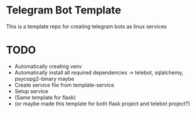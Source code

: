 # Telegram Bot Template

This is a template repo for creating telegram bots as linux services

# TODO

- Automatically creating venv
- Automatically install all required dependencies -> telebot, sqlalchemy, psycopg2-binary maybe
- Create service file from template-service
- Setup service
- (Same template for flask)
- (or maybe made this template for both flask project and telebot project?)
